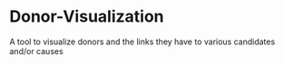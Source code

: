# Donor-Visualization
A tool to visualize donors and the links they have to various candidates and/or causes
